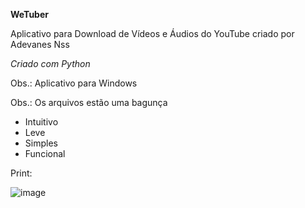 **WeTuber**

Aplicativo para Download de Vídeos e Áudios do YouTube criado por Adevanes Nss

*Criado com Python*

Obs.: Aplicativo para Windows

Obs.: Os arquivos estão uma bagunça

* Intuitivo
* Leve
* Simples
* Funcional

Print:

![image](https://user-images.githubusercontent.com/88598601/153973419-507f4fc4-8075-4757-a462-e7d7215f1334.png)

